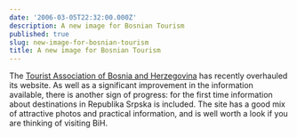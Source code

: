 ```yaml
---
date: '2006-03-05T22:32:00.000Z'
description: A new image for Bosnian Tourism
published: true
slug: new-image-for-bosnian-tourism
title: A new image for Bosnian Tourism
---
```


The <a href="http://www.bhtourism.ba/eng/">Tourist Association of Bosnia and Herzegovina</a> has recently overhauled its website. As well as a significant improvement in the information available, there is another sign of progress: for the first time information about destinations in Republika Srpska is included. The site has a good mix of attractive photos and practical information, and is well worth a look if you are thinking of visiting BiH.